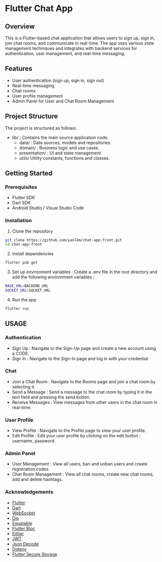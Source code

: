 # Flutter Chat App

## Overview

This is a Flutter-based chat application that allows users to sign up, sign in, join chat rooms, and communicate in real-time. The app uses various state management techniques and integrates with backend services for authentication, user management, and real-time messaging.

## Features

- User authentication (sign up, sign in, sign out)
- Real-time messaging
- Chat rooms
- User profile management
- Admin Panel for User and Chat Room Management

## Project Structure

The project is structured as follows:

- lib/ : Contains the main source application code. 
    - data/ : Data sources, models and repositories.
    - domain/ : Business logic and use cases.
    - presentation/ : UI and state management.
    - utils/ Utility constants, functions and classes.

## Getting Started

### Prerequisites

- Flutter SDK
- Dart SDK
- Android Studio / Visual Studio Code

### Installation

1. Clone the repository
```bash
git clone https://github.com/yanlkm/chat-app-front.git
cd chat-app-front
```

2. Install dependencies
```bash
flutter pub get
```

3. Set up environment variables : Create a .env file in the root directory and add the following environment variables :
```bash
BASE_URL=BACKEND_URL
SOCKET_URL=SOCKET_URL
```

4. Run the app
```bash
flutter run
```

## USAGE

### Authentication
- Sign Up : Navigate to the Sign-Up page and create a new account using a CODE.
- Sign In :  Navigate to the Sign-In page and log in with your credential

### Chat 
- Join a Chat Room : Navigate to the Rooms page and join a chat room by selecting it.
- Send a Message : Send a message to the chat room by typing it in the text field and pressing the send button.
- Receive Messages : View messages from other users in the chat room in real-time.

### User Profile
- View Profile : Navigate to the Profile page to view your user profile.
- Edit Profile : Edit your user profile by clicking on the edit button : username, password.

### Admin Panel
- User Management : View all users, ban and unban users and create registration codes.
- Chat Room Management : View all chat rooms, create new chat rooms, add and delete hashtags.

### Acknowledgements
- [Flutter](https://flutter.dev/)
- [Dart](https://dart.dev/)
- [WebSocket](https://pub.dev/packages/web_socket_channel)
- [Dio](https://pub.dev/packages/dio)
- [Equatable](https://pub.dev/packages/equatable)
- [Flutter Bloc](https://pub.dev/packages/flutter_bloc)
- [Either](https://pub.dev/packages/dartz)
- [JWT](https://pub.dev/packages/jwt)
- [Json Decode](https://pub.dev/packages/json_decode)
- [Dotenv](https://pub.dev/packages/dotenv)
- [Flutter Secure Storage](https://pub.dev/packages/flutter_secure_storage)


